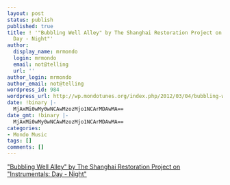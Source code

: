 ```yaml
---
layout: post
status: publish
published: true
title: ! '"Bubbling Well Alley" by The Shanghai Restoration Project on "Instrumentals:
  Day - Night"'
author:
  display_name: mrmondo
  login: mrmondo
  email: not@telling
  url: ''
author_login: mrmondo
author_email: not@telling
wordpress_id: 984
wordpress_url: http://wp.mondotunes.org/index.php/2012/03/04/bubbling-well-alley-by-the-shanghai-restoration/
date: !binary |-
  MjAxMi0wMy0wNCAwMzozMjo1NCArMDAwMA==
date_gmt: !binary |-
  MjAxMi0wMy0wNCAwMzozMjo1NCArMDAwMA==
categories:
- Mondo Music
tags: []
comments: []
---
```

<a href='http://#!/s/Bubbling Well Alley/3WgeyD?src=5'>"Bubbling Well Alley" by The Shanghai Restoration Project on "Instrumentals: Day - Night"</a>
